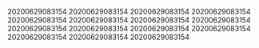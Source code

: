 20200629083154
20200629083154
20200629083154
20200629083154
20200629083154
20200629083154
20200629083154
20200629083154
20200629083154
20200629083154
20200629083154
20200629083154
20200629083154
20200629083154
20200629083154
